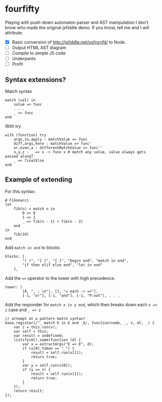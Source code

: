 fourfifty
=========

Playing with push-down automaton parser and AST manipulation
I don't know who made the original jsfiddle demo. If you know, tell me and I will attribute.

- [x] Basic conversion of http://jsfiddle.net/osfnzyfd/ to Node.
- [ ] Output HTML AST diagram
- [ ] Compile to simple JS code
- [ ] Underpants
- [ ] Profit

Syntax extensions?
------------------
Match syntax
```
match (val) in 
    value => func
    . . . 
    _ => func
end
```

With try
```
with (function) try
    args,to,apply : matchValue => func
    diff,args,here : matchValue => func'
    or,even,a : differentMatchValue => func''
    x,y,z : _ => x -> funx x # match any value, value always gets passed along?
    _ => finalElse
end
```


Example of extending
--------------------
For this syntax:
```
# Fibonacci
let
    fib(n) = match n in
        0 => 0
        1 => 1
        _ => fib(n - 1) + fib(n - 2)
    end
in
    fib(10)
end
```

 Add `match in end` to blocks
```
blocks: [
        "( )", "[ ]", "{ }", "begin end", "match in end",
        "if then elif else end", "let in end"
    ],
```

Add the `=>` operator to the tower with high precedence.
```
tower: [
        [0, ", ; \n"], [1, "= each -> =>"],
        [-1, "or"], [-1, "and"], [-1, "P:not"], . . .
```

Add the responder for `match x in y end`, which then breaks down each `x => z` case and `_ => z`

```
// attempt at a pattern match syntax?
base.register(/^_ match E in E end _$/, function(node, _, v, ml, _) {
    var z = this.run(v);
    var self = this;
    var result = undefined;
    listify(ml).some(function (d) {
        var x = extractArgs("E => E", d);
        if (x[0].token == "_") {
            result = self.run(x[1]);
            return true;
        }
        var y = self.run(x[0]);
        if (y == z) {
            result = self.run(x[1]);
            return true;
        }
    });
    return result;
});
```
